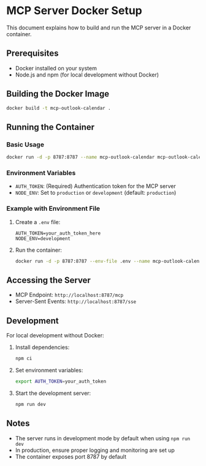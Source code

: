 # MCP Server Docker Setup

This document explains how to build and run the MCP server in a Docker container.

## Prerequisites

- Docker installed on your system
- Node.js and npm (for local development without Docker)

## Building the Docker Image

```bash
docker build -t mcp-outlook-calendar .
```

## Running the Container

### Basic Usage

```bash
docker run -d -p 8787:8787 --name mcp-outlook-calendar mcp-outlook-calendar
```

### Environment Variables

- `AUTH_TOKEN`: (Required) Authentication token for the MCP server
- `NODE_ENV`: Set to `production` or `development` (default: `production`)

### Example with Environment File

1. Create a `.env` file:
   ```
   AUTH_TOKEN=your_auth_token_here
   NODE_ENV=development
   ```

2. Run the container:
   ```bash
   docker run -d -p 8787:8787 --env-file .env --name mcp-outlook-calendar mcp-outlook-calendar
   ```

## Accessing the Server

- MCP Endpoint: `http://localhost:8787/mcp`
- Server-Sent Events: `http://localhost:8787/sse`

## Development

For local development without Docker:

1. Install dependencies:
   ```bash
   npm ci
   ```

2. Set environment variables:
   ```bash
   export AUTH_TOKEN=your_auth_token
   ```

3. Start the development server:
   ```bash
   npm run dev
   ```

## Notes

- The server runs in development mode by default when using `npm run dev`
- In production, ensure proper logging and monitoring are set up
- The container exposes port 8787 by default

